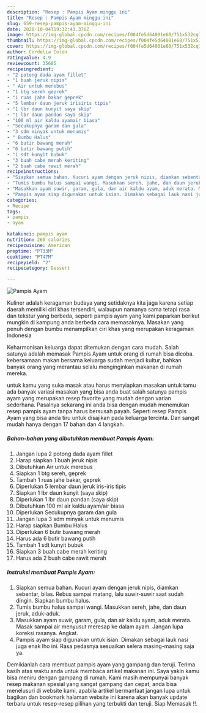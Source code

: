 ```yaml
---
description: "Resep : Pampis Ayam minggu ini"
title: "Resep : Pampis Ayam minggu ini"
slug: 659-resep-pampis-ayam-minggu-ini
date: 2020-10-04T19:32:43.376Z
image: https://img-global.cpcdn.com/recipes/f004fe5d64001e60/751x532cq70/pampis-ayam-foto-resep-utama.jpg
thumbnail: https://img-global.cpcdn.com/recipes/f004fe5d64001e60/751x532cq70/pampis-ayam-foto-resep-utama.jpg
cover: https://img-global.cpcdn.com/recipes/f004fe5d64001e60/751x532cq70/pampis-ayam-foto-resep-utama.jpg
author: Cordelia Colon
ratingvalue: 4.9
reviewcount: 35605
recipeingredient:
- "2 potong dada ayam fillet"
- "1 buah jeruk nipis"
- " Air untuk merebus"
- "1 btg sereh geprek"
- "1 ruas jahe bakar geprek"
- "5 lembar daun jeruk irisiris tipis"
- "1 lbr daun kunyit saya skip"
- "1 lbr daun pandan saya skip"
- "100 ml air kaldu ayamair biasa"
- "Secukupnya garam dan gula"
- "3 sdm minyak untuk menumis"
- " Bumbu Halus"
- "6 butir bawang merah"
- "6 butir bawang putih"
- "1 sdt kunyit bubuk"
- "3 buah cabe merah keriting"
- "2 buah cabe rawit merah"
recipeinstructions:
- "Siapkan semua bahan. Kucuri ayam dengan jeruk nipis, diamkan sebentar, bilas. Rebus sampai matang, lalu suwir-suwir saat sudah dingin. Siapkan bumbu halus."
- "Tumis bumbu halus sampai wangi. Masukkan sereh, jahe, dan daun jeruk, aduk-aduk."
- "Masukkan ayam suwir, garam, gula, dan air kaldu ayam, aduk merata. Masak sampai air menyusut meresap ke dalam ayam. Jangan lupa koreksi rasanya. Angkat."
- "Pampis ayam siap digunakan untuk isian. Dimakan sebagai lauk nasi juga enak lho ini. Rasa pedasnya sesuaikan selera masing-masing saja ya."
categories:
- Recipe
tags:
- pampis
- ayam

katakunci: pampis ayam 
nutrition: 260 calories
recipecuisine: American
preptime: "PT33M"
cooktime: "PT47M"
recipeyield: "2"
recipecategory: Dessert

---
```



![Pampis Ayam](https://img-global.cpcdn.com/recipes/f004fe5d64001e60/751x532cq70/pampis-ayam-foto-resep-utama.jpg)

Kuliner adalah keragaman budaya yang setidaknya kita jaga karena setiap daerah memiliki ciri khas tersendiri, walaupun namanya sama tetapi rasa dan tekstur yang berbeda, seperti pampis ayam yang kami paparkan berikut mungkin di kampung anda berbeda cara memasaknya. Masakan yang penuh dengan bumbu menampilkan ciri khas yang merupakan keragaman Indonesia

Keharmonisan keluarga dapat ditemukan dengan cara mudah. Salah satunya adalah memasak Pampis Ayam untuk orang di rumah bisa dicoba. kebersamaan makan bersama keluarga sudah menjadi kultur, bahkan banyak orang yang merantau selalu menginginkan makanan di rumah mereka.



untuk kamu yang suka masak atau harus menyiapkan masakan untuk tamu ada banyak variasi masakan yang bisa anda buat salah satunya pampis ayam yang merupakan resep favorite yang mudah dengan varian sederhana. Pasalnya sekarang ini anda bisa dengan mudah menemukan resep pampis ayam tanpa harus bersusah payah.
Seperti resep Pampis Ayam yang bisa anda tiru untuk disajikan pada keluarga tercinta. Dan sangat mudah hanya dengan 17 bahan dan 4 langkah.


<!--inarticleads1-->

##### Bahan-bahan yang dibutuhkan membuat Pampis Ayam:

1. Jangan lupa 2 potong dada ayam fillet
1. Harap siapkan 1 buah jeruk nipis
1. Dibutuhkan  Air untuk merebus
1. Siapkan 1 btg sereh, geprek
1. Tambah 1 ruas jahe bakar, geprek
1. Diperlukan 5 lembar daun jeruk iris-iris tipis
1. Siapkan 1 lbr daun kunyit (saya skip)
1. Diperlukan 1 lbr daun pandan (saya skip)
1. Dibutuhkan 100 ml air kaldu ayam/air biasa
1. Diperlukan Secukupnya garam dan gula
1. Jangan lupa 3 sdm minyak untuk menumis
1. Harap siapkan  Bumbu Halus
1. Diperlukan 6 butir bawang merah
1. Harus ada 6 butir bawang putih
1. Tambah 1 sdt kunyit bubuk
1. Siapkan 3 buah cabe merah keriting
1. Harus ada 2 buah cabe rawit merah




<!--inarticleads2-->

##### Instruksi membuat  Pampis Ayam:

1. Siapkan semua bahan. Kucuri ayam dengan jeruk nipis, diamkan sebentar, bilas. Rebus sampai matang, lalu suwir-suwir saat sudah dingin. Siapkan bumbu halus.
1. Tumis bumbu halus sampai wangi. Masukkan sereh, jahe, dan daun jeruk, aduk-aduk.
1. Masukkan ayam suwir, garam, gula, dan air kaldu ayam, aduk merata. Masak sampai air menyusut meresap ke dalam ayam. Jangan lupa koreksi rasanya. Angkat.
1. Pampis ayam siap digunakan untuk isian. Dimakan sebagai lauk nasi juga enak lho ini. Rasa pedasnya sesuaikan selera masing-masing saja ya.




Demikianlah cara membuat pampis ayam yang gampang dan teruji. Terima kasih atas waktu anda untuk membaca artikel makanan ini. Saya yakin kamu bisa meniru dengan gampang di rumah. Kami masih mempunyai banyak resep makanan spesial yang sangat gampang dan cepat, anda bisa menelusuri di website kami, apabila artikel bermanfaat jangan lupa untuk bagikan dan bookmark halaman website ini karena akan banyak update terbaru untuk resep-resep pilihan yang terbukti dan teruji. Siap Memasak !!. 
